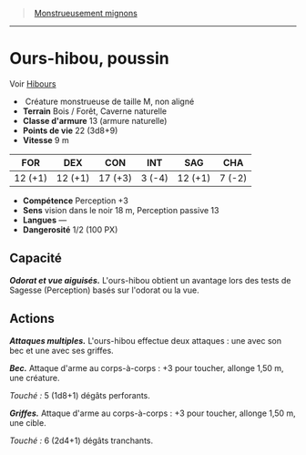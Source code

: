﻿> [Monstrueusement mignons](baby_bestiary.md)

---

# Ours-hibou, poussin

Voir [Hibours](hd_monsters_hibours.md)

-  Créature monstrueuse de taille M, non aligné
- **Terrain** Bois / Forêt, Caverne naturelle
- **Classe d'armure** 13 (armure naturelle)
- **Points de vie** 22 (3d8+9)
- **Vitesse** 9 m

|FOR|DEX|CON|INT|SAG|CHA|
|---|---|---|---|---|---|
|12 (+1)|12 (+1)|17 (+3)|3 (-4)|12 (+1)|7 (-2)|

- **Compétence** Perception +3
- **Sens** vision dans le noir 18 m, Perception passive 13
- **Langues** —
- **Dangerosité** 1/2 (100 PX)

## Capacité

**_Odorat et vue aiguisés._** L'ours-hibou obtient un avantage lors des tests de Sagesse (Perception) basés sur l'odorat ou la vue.

## Actions

**_Attaques multiples._** L'ours-hibou effectue deux attaques : une avec son bec et une avec ses griffes.

**_Bec._** Attaque d'arme au corps-à-corps : +3 pour toucher, allonge 1,50 m, une créature.

_Touché :_ 5 (1d8+1) dégâts perforants.

**_Griffes._** Attaque d'arme au corps-à-corps : +3 pour toucher, allonge 1,50 m, une cible.

_Touché :_ 6 (2d4+1) dégâts tranchants.

